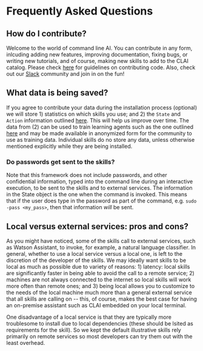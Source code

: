 # Frequently Asked Questions

## How do I contribute?

Welcome to the world of command line AI. You can contribute in any form, inlcuding adding new features, improving documentation, fixing bugs, or writing new tutorials, and of course, making new skills to add to the CLAI catalog. Please check [here](../CONTRIBUTING.md) for guidelines on contributing code. Also, check out our [Slack](http://ibm.biz/clai-slack) community and join in on the fun!

## What data is being saved?

If you agree to contribute your data during the installation process (optional) we will store 1) statistics on which skills you use; and 2) the `State` and `Action` information outlined [here](../clai/server/plugins/). This will help us improve over time. The data from (2) can be used to train learning agents such as the one outlined [here](../clai/server/orchestration/patterns/bandit_orchestrator/) and may be made available in anonymized form for the community to use as training data. Individual skills do no store any data, unless otherwise mentioned explicitly while they are being installed.

### Do passwords get sent to the skills? 

Note that this framework does not include passwords, and other confidential information, typed into the command line during an interactive execution, to be sent to the skills and to external services. The information in the State object is the one when the command is invoked. This means that if the user does type in the password as part of the command, e.g. `sudo -pass <my_pass>`, then that information *will* be sent.

## Local versus external services: pros and cons?

As you might have noticed, some of the skills call to external services, such as Watson Assistant, to invoke, for example, a natural language classifier. In general, whether to use a local service versus a local one, is left to the discretion of the developer of the skills. We may ideally want skills to be local as much as possible due to variety of reasons: 1) latency: local skills are significantly faster in being able to avoid the call to a remote service; 2) machines are not always connected to the internet so local skills will work more often than remote ones; and 3) being local allows you to customize to the needs of the local machine much more than a general external service that all skills are calling on -- this, of course, makes the best case for having an on-premise assistant such as CLAI embedded on your local terminal. 

One disadvantage of a local service is that they are typically more troublesome to install due to local dependencies (these should be lsited as requirements for the skill). So we kept the default illustrative skills rely primarily on remote services so most developers can try them out with the least overhead.


